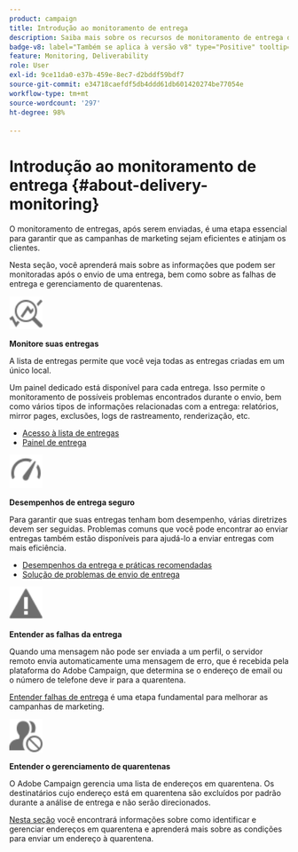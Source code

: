 ```yaml
---
product: campaign
title: Introdução ao monitoramento de entrega
description: Saiba mais sobre os recursos de monitoramento de entrega do Campaign Classic
badge-v8: label="Também se aplica à versão v8" type="Positive" tooltip="Também se aplica ao Campaign v8"
feature: Monitoring, Deliverability
role: User
exl-id: 9ce11da0-e37b-459e-8ec7-d2bddf59bdf7
source-git-commit: e34718caefdf5db4ddd61db601420274be77054e
workflow-type: tm+mt
source-wordcount: '297'
ht-degree: 98%

---
```


# Introdução ao monitoramento de entrega {#about-delivery-monitoring}

O monitoramento de entregas, após serem enviadas, é uma etapa essencial para garantir que as campanhas de marketing sejam eficientes e atinjam os clientes.

Nesta seção, você aprenderá mais sobre as informações que podem ser monitoradas após o envio de uma entrega, bem como sobre as falhas de entrega e gerenciamento de quarentenas.

<img src="assets/do-not-localize/icon_monitor.svg" width="60px">

**Monitore suas entregas**

A lista de entregas permite que você veja todas as entregas criadas em um único local.

Um painel dedicado está disponível para cada entrega. Isso permite o monitoramento de possíveis problemas encontrados durante o envio, bem como vários tipos de informações relacionadas com a entrega: relatórios, mirror pages, exclusões, logs de rastreamento, renderização, etc.

* [Acesso à lista de entregas](list-of-deliveries.md)
* [Painel de entrega](delivery-dashboard.md)

<img src="assets/do-not-localize/icon_guidelines.svg" width="60px">

**Desempenhos de entrega seguro**

Para garantir que suas entregas tenham bom desempenho, várias diretrizes devem ser seguidas. Problemas comuns que você pode encontrar ao enviar entregas também estão disponíveis para ajudá-lo a enviar entregas com mais eficiência.

* [Desempenhos da entrega e práticas recomendadas](delivery-performances.md)
* [Solução de problemas de envio de entrega](delivery-troubleshooting.md)

<img src="assets/do-not-localize/icon_failure.svg" width="60px">

**Entender as falhas da entrega**

Quando uma mensagem não pode ser enviada a um perfil, o servidor remoto envia automaticamente uma mensagem de erro, que é recebida pela plataforma do Adobe Campaign, que determina se o endereço de email ou o número de telefone deve ir para a quarentena.

[Entender falhas de entrega](understanding-delivery-failures.md) é uma etapa fundamental para melhorar as campanhas de marketing.

<img src="assets/do-not-localize/icon_quarantine.svg" width="60px">

**Entender o gerenciamento de quarentenas**

O Adobe Campaign gerencia uma lista de endereços em quarentena. Os destinatários cujo endereço está em quarentena são excluídos por padrão durante a análise de entrega e não serão direcionados.

[Nesta seção](understanding-quarantine-management.md) você encontrará informações sobre como identificar e gerenciar endereços em quarentena e aprenderá mais sobre as condições para enviar um endereço à quarentena.
